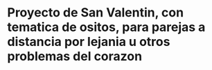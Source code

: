 # Proyecto de San Valentin, con tematica de ositos, para parejas a distancia por lejania u otros problemas del corazon

